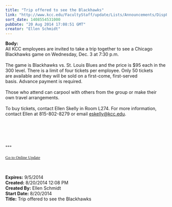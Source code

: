 ```yaml
---
title: "Trip offered to see the Blackhawks"
link: "http://www.kcc.edu/FacultyStaff/update/Lists/Announcements/DispForm.aspx?ID=1595"
sort_date: 1408554531000
pubDate: "20 Aug 2014 17:08:51 GMT"
creator: "Ellen Schmidt"
---
```


<div><b>Body:</b> <div class="ExternalClass863B1F2854734A6B9FCB217CE31FA72E">
<div>
<div>All KCC employees are invited to take a trip together to see a Chicago Blackhawks game on Wednesday, Dec. 3 at 7:30 p.m.</div>
<div> </div>
<div>The game is Blackhawks vs. St. Louis Blues and the price is $95 each in the 300 level. There is a limit of four tickets per employee. Only 50 tickets are available and they will be sold on a first-come, first-served basis. Advance payment is required. </div>
<div> </div>
<div>Those who attend can carpool with others from the group or make their own travel arrangements.<br /></div>
<div> </div>
<div>To buy tickets, contact Ellen Skelly in Room L274. For more information, contact Ellen at 815-802-8279 or email <a href="mailto:eskelly@kcc.edu">eskelly@kcc.edu</a>.</div>
<div> </div>
<div> </div>
<div><font size="3"><font face="Calibri"><br /> </div></font></font>
<div> </div><font size="3"><font face="Calibri">
<div></div>
<div></div>
<div></div>
<div>
<div></div>
<div>
<div>
<div><font size="2">***</font></div>
<div><font size="2"></font> </div>
<div><font size="2"></font></div>
<div><font size="2"></font></div>
<div><font size="2"></font></div>
<div><font size="2"></font></div>
<div><font size="2"></font></div>
<div><font size="2"></font></div>
<div><font size="2"></font></div>
<div><font size="2"></font></div>
<div><font size="2"></font></div>
<div><font size="2"></font></div>
<div><font size="2"></font></div>
<div><font size="2"></font></div>
<div><a href="/FacultyStaff/update/Pages/dailyupdate.aspx"><font size="2">Go to Online Update</font></a></div>
<div></div></div></div></div></font></font>
<p class="MsoNormal" style="margin:0in 0in 10pt"><font size="3"><font face="Calibri"></font></font></p>
<p> </p></div></div></div>
<div><b>Expires:</b> 9/5/2014</div>
<div><b>Created:</b> 8/20/2014 12:08 PM</div>
<div><b>Created By:</b> Ellen Schmidt</div>
<div><b>Start Date:</b> 8/20/2014</div>
<div><b>Title:</b> Trip offered to see the Blackhawks</div>
